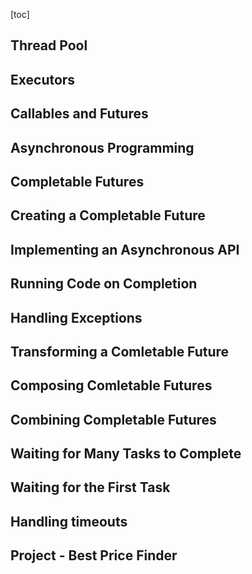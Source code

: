 [toc]

## Thread Pool





## Executors





## Callables and Futures





##  Asynchronous Programming





## Completable Futures





## Creating a Completable Future





## Implementing an Asynchronous API





## Running Code on Completion 





## Handling Exceptions





## Transforming a Comletable Future





## Composing Comletable Futures





## Combining Completable Futures





## Waiting for Many Tasks to Complete 





## Waiting for the First Task 





## Handling timeouts





## Project - Best Price Finder





## 





